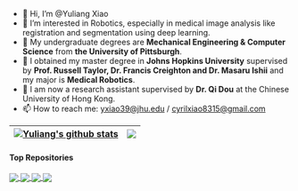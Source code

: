 - 👋 Hi, I’m @Yuliang Xiao
- 👀 I’m interested in Robotics, especially in medical image analysis like registration and segmentation using deep learning.
- 💞️ My undergraduate degrees are **Mechanical Engineering & Computer Science** from **the University of Pittsburgh**.
- 💞️ I obtained my master degree in **Johns Hopkins University** supervised by **Prof. Russell Taylor, Dr. Francis Creighton and Dr. Masaru Ishii** and my major is **Medical Robotics**.
- 🌱 I am now a research assistant supervised by **Dr. Qi Dou** at the Chinese University of Hong Kong.
- 📫 How to reach me: yxiao39@jhu.edu / cyrilxiao8315@gmail.com

| <a href="https://github.com/mikami520/github-readme-stats"><img align="center" src="https://github-readme-stats.vercel.app/api?username=mikami520&show_icons=true&count_private=true&include_all_commits=true&theme=synthwave&hide_border=true&locale=en" alt="Yuliang's github stats" /></a> | <a href="https://github.com/mikami520/github-readme-stats"><img align="center" src="https://github-readme-stats.vercel.app/api/top-langs/?username=mikami520&count_private=false&layout=compact&theme=synthwave&hide_border=true&langs_count=20&locale=en" /></a> |
| ------------- | ------------- |
#### Top Repositories
<a href="https://github.com/mikami520/nnUNet">
  <img align="center" src="https://github-readme-stats-git-masterrstaa-rickstaa.vercel.app/api/pin/?username=mikami520&repo=nnUNet&theme=synthwave" />
</a>
<a href="https://github.com/mikami520/MONAI">
  <img align="center" src="https://github-readme-stats-git-masterrstaa-rickstaa.vercel.app/api/pin/?username=mikami520&repo=MONAI&theme=synthwave" />
</a>
<a href="https://github.com/mikami520/guided-diffusion">
  <img align="center" src="https://github-readme-stats-git-masterrstaa-rickstaa.vercel.app/api/pin/?username=mikami520&repo=guided-diffusion&theme=synthwave" />
</a>
<a href="https://github.com/mikami520/DALL-E">
  <img align="center" src="https://github-readme-stats-git-masterrstaa-rickstaa.vercel.app/api/pin/?username=mikami520&repo=DALL-E&theme=synthwave" />
</a>

